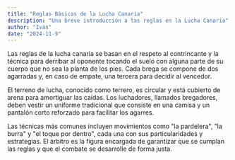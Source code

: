 ```yaml
---
title: "Reglas Básicas de la Lucha Canaria"
description: "Una breve introducción a las reglas en la Lucha Canaria"
author: "Iván"
date: "2024-11-9"
---
```


Las reglas de la lucha canaria se basan en el respeto al contrincante y la técnica para derribar al oponente tocando el suelo con alguna parte de su cuerpo que no sea la planta de los pies. Cada brega se compone de dos agarradas y, en caso de empate, una tercera para decidir al vencedor.

El terreno de lucha, conocido como terrero, es circular y está cubierto de arena para amortiguar las caídas. Los luchadores, llamados bregadores, deben vestir un uniforme tradicional que consiste en una camisa y un pantalón corto reforzado para facilitar los agarres.

Las técnicas más comunes incluyen movimientos como "la pardelera", "la burra" y "el toque por dentro", cada una con sus particularidades y estrategias. El árbitro es la figura encargada de garantizar que se cumplan las reglas y que el combate se desarrolle de forma justa.

<!--more-->